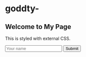 # goddty-<!DOCTYPE html>
<html>
  <head>
    <title>My Styled Page</title>
    <link rel="stylesheet" href="styles.css">
  </head>
  <body>
    <section>
      <div>
        <h1>Welcome to My Page</h1>
        <p>This is styled with external CSS.</p>
      </div>
      <form>
        <input type="text" placeholder="Your name">
        <button type="submit">Submit</button>
      </form>
    </section>
  </body>
</html>

